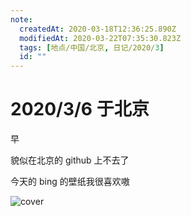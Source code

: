 ```yaml
---
note:
  createdAt: 2020-03-18T12:36:25.890Z
  modifiedAt: 2020-03-22T07:35:30.823Z
  tags: [地点/中国/北京, 日记/2020/3]
  id: ""
---
```


# 2020/3/6 于北京

<!-- @timer "date":"Fri Mar 06 2020 08:08:05 GMT+0800 (CST)" -->

早

<!-- @timer "date":"Fri Mar 06 2020 11:18:38 GMT+0800 (China Standard Time)","duration":"about 3 hours" -->

貌似在北京的 github 上不去了

<!-- @timer "date":"Fri Mar 06 2020 20:44:02 GMT+0800 (China Standard Time)","duration":"about 9 hours" -->

今天的 bing 的壁纸我很喜欢嗷

![cover](https://cn.bing.com/th?id=OHR.BluebirdsYNP_ZH-CN1355093185_1920x1080.jpg&rf=LaDigue_1920x1080.jpg&pid=hp)
